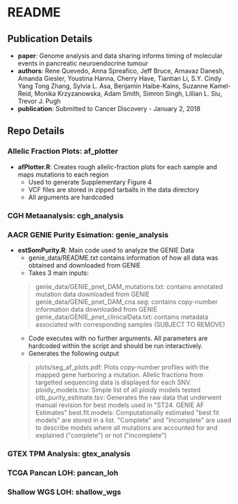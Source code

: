 # README #
## Publication Details ##
* **paper**: Genome analysis and data sharing informs timing of molecular events in pancreatic neuroendocrine tumour
* **authors**: Rene Quevedo, Anna Spreafico, Jeff Bruce, Arnavaz Danesh, Amanda Giesler, Youstina Hanna, Cherry Have, Tiantian Li, S.Y. Cindy Yang Tong Zhang, Sylvia L. Asa, Benjamin Haibe-Kains, Suzanne Kamel-Reid, Monika Krzyzanowska, Adam Smith, Simron Singh, Lillian L. Siu, Trevor J. Pugh
* **publication**: Submitted to Cancer Discovery - January 2, 2018

## Repo Details ##
### Allelic Fraction Plots: af_plotter ###
* **afPlotter.R**: Creates rough allelic-fraction plots for each sample and maps mutations to each region
    * Used to generate Supplementary Figure 4
    * VCF files are stored in zipped tarballs in the data directory
    * All arguments are hardcoded

### CGH Metaanalysis: cgh_analysis ###

### AACR GENIE Purity Esimation: genie_analysis ###
* **estSomPurity.R**: Main code used to analyze the GENIE Data
    * genie_data/README.txt contains information of how all data was obtained and downloaded from GENIE
    * Takes 3 main inputs:
    > genie_data/GENIE_pnet_DAM_mutations.txt: contains annotated mutation data downloaded from GENIE
    > genie_data/GENIE_pnet_DAM_cna.seg: contains copy-number information data downloaded from GENIE
    > genie_data/GENIE_pnet_clinicalData.txt: contains metadata associated with corresponding samples (SUBJECT TO REMOVE)
    * Code executes with no further arguments.  All parameters are hardcoded within the script and should be run interactively.
    * Generates the following output
    > plots/seg_af_plots.pdf: Plots copy-number profiles with the mapped gene harboring a mutation.  Allelic fractions from targetted sequencing data is displayed for each SNV.
    > ploidy_models.tsv: Simple list of all ploidy models tested
    > otb_purity_estimate.tsv: Generates the raw data that underwent manual revision for best models used in "ST24. GENIE AF Estimates"
    > best.fit.models: Computationally estimated "best fit models" are stored in a list.  "Complete" and "Incomplete" are used to describe models where all mutations are accounted for and explained ("complete") or not ("incomplete")
  
### GTEX TPM Analysis: gtex_analysis ###
### TCGA Pancan LOH: pancan_loh ###
### Shallow WGS LOH: shallow_wgs ###


